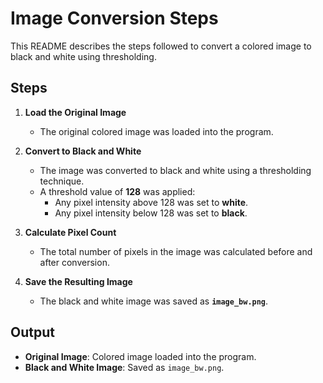 # Image Conversion Steps

This README describes the steps followed to convert a colored image to black and white using thresholding.

## Steps

1. **Load the Original Image**
   - The original colored image was loaded into the program.

2. **Convert to Black and White**
   - The image was converted to black and white using a thresholding technique.
   - A threshold value of **128** was applied:
     - Any pixel intensity above 128 was set to **white**.
     - Any pixel intensity below 128 was set to **black**.

3. **Calculate Pixel Count**
   - The total number of pixels in the image was calculated before and after conversion.

4. **Save the Resulting Image**
   - The black and white image was saved as **`image_bw.png`**.

## Output

- **Original Image**: Colored image loaded into the program.
- **Black and White Image**: Saved as `image_bw.png`.

